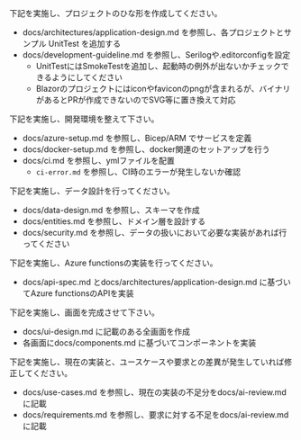 




下記を実施し、プロジェクトのひな形を作成してください。
- docs/architectures/application-design.md を参照し、各プロジェクトとサンプル UnitTest を追加する
- docs/development-guideline.md を参照し、Serilogや.editorconfigを設定
  - UnitTestにはSmokeTestを追加し、起動時の例外が出ないかチェックできるようにしてください
  - Blazorのプロジェクトにはiconやfaviconのpngが含まれるが、バイナリがあるとPRが作成できないのでSVG等に置き換えて対応 
  
下記を実施し、開発環境を整えて下さい。
- docs/azure-setup.md を参照し、Bicep/ARM でサービスを定義
- docs/docker-setup.md を参照し、docker関連のセットアップを行う
- docs/ci.md を参照し、ymlファイルを配置
  - `ci-error.md` を参照し、CI時のエラーが発生しないか確認     

下記を実施し、データ設計を行ってください。
- docs/data-design.md を参照し、スキーマを作成
- docs/entities.md を参照し、ドメイン層を設計する
- docs/security.md を参照し、データの扱いにおいて必要な実装があれば行ってください
  
下記を実施し、Azure functionsの実装を行ってください。
- docs/api-spec.md とdocs/architectures/application-design.md に基づいてAzure functionsのAPIを実装

下記を実施し、画面を完成させて下さい。
- docs/ui-design.md に記載のある全画面を作成
- 各画面にdocs/components.md に基づいてコンポーネントを実装
  
下記を実施し、現在の実装と、ユースケースや要求との差異が発生していれば修正してください。
- docs/use-cases.md を参照し、現在の実装の不足分をdocs/ai-review.mdに記載
- docs/requirements.md を参照し、要求に対する不足をdocs/ai-review.mdに記載
